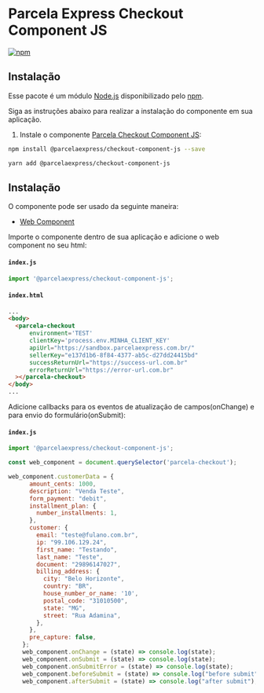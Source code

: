 # Parcela Express Checkout Component JS

[![npm](https://img.shields.io/npm/v/@parcelaexpress/checkout-react-component.svg)](https://www.npmjs.com/package/@parcelaexpress/checkout-component-js)

## Instalação

Esse pacote é um módulo [Node.js](https://nodejs.org/en/) disponibilizado pelo 
[npm](https://www.npmjs.com/).

Siga as instruções abaixo para realizar a instalação do componente em sua aplicação.

1. Instale o componente [Parcela Checkout Component JS](https://www.npmjs.com/package/@parcelaexpress/checkout-component-js):

  ```sh
  npm install @parcelaexpress/checkout-component-js --save
  ```

  ```sh
  yarn add @parcelaexpress/checkout-component-js
  ```

## Instalação

O componente pode ser usado da seguinte maneira:
- [Web Component](https://www.webcomponents.org/introduction) 

Importe o componente dentro de sua aplicação e adicione o web component no seu html:

#### **`index.js`**
  ```js
import '@parcelaexpress/checkout-component-js';
  ```
#### **`index.html`**
  ```html
...
<body>
    <parcela-checkout 
        environment='TEST' 
        clientKey='process.env.MINHA_CLIENT_KEY'
        apiUrl="https://sandbox.parcelaexpress.com.br/"
        sellerKey="e137d1b6-8f84-4377-ab5c-d27dd24415bd"
        successReturnUrl="https://success-url.com.br"
        errorReturnUrl="https://error-url.com.br"
    ></parcela-checkout>
</body>
...
  ```

Adicione callbacks para os eventos de atualização de campos(onChange) e para envio do formulário(onSubmit):

#### **`index.js`**
  ```js
import '@parcelaexpress/checkout-component-js';

const web_component = document.querySelector('parcela-checkout');

web_component.customerData = {
        amount_cents: 1000,
        description: "Venda Teste",
        form_payment: "debit",
        installment_plan: {
          number_installments: 1,
        },
        customer: {
          email: "teste@fulano.com.br",
          ip: "99.106.129.24",
          first_name: "Testando",
          last_name: "Teste",
          document: "29896147027",
          billing_address: {
            city: "Belo Horizonte",
            country: "BR",
            house_number_or_name: '10',
            postal_code: "31010500",
            state: "MG",
            street: "Rua Adamina",
          },
        },
        pre_capture: false,
      };
      web_component.onChange = (state) => console.log(state);
      web_component.onSubmit = (state) => console.log(state);
      web_component.onSubmitError = (state) => console.log(state);
      web_component.beforeSubmit = (state) => console.log("before submit");
      web_component.afterSubmit = (state) => console.log("after submit");
  ```
